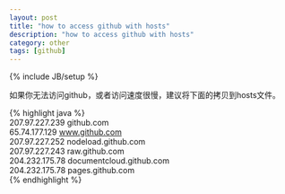 ```yaml
---
layout: post
title: "how to access github with hosts"
description: "how to access github with hosts"
category: other
tags: [github]
---
```

{% include JB/setup %}

如果你无法访问github，或者访问速度很慢，建议将下面的拷贝到hosts文件。  

{% highlight java %}  
207.97.227.239 github.com   
65.74.177.129 www.github.com   
207.97.227.252 nodeload.github.com   
207.97.227.243 raw.github.com  
204.232.175.78 documentcloud.github.com  
204.232.175.78 pages.github.com  
{% endhighlight %}
